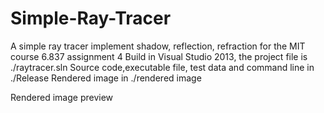 # Simple-Ray-Tracer

A simple ray tracer implement shadow, reflection, refraction for the MIT course 6.837 assignment 4
Build in Visual Studio 2013, the project file is ./raytracer.sln
Source code,executable file, test data and command line in ./Release
Rendered image in ./rendered image

Rendered image preview
